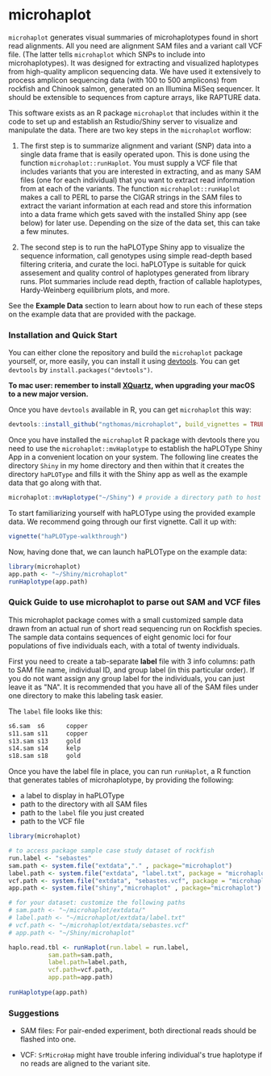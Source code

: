 # microhaplot   

`microhaplot` generates visual summaries of microhaplotypes found in short read alignments. All you need are alignment SAM 
files and a variant call VCF file. (The latter tells `microhaplot` which SNPs to include into microhaplotypes).  It was 
designed for extracting and visualized haplotypes from high-quality amplicon sequencing data.  We have used it extensively
to process amplicon sequencing data (with 100 to 500 amplicons) from rockfish and Chinook salmon, generated on an Illumina 
MiSeq sequencer.  It should be extensible to sequences from capture arrays, like RAPTURE data.

This software exists as an R package `microhaplot` that includes within it the code to set up and 
establish an Rstudio/Shiny server to visualize and manipulate the data.  There are two key steps in 
the `microhaplot` worflow:

1. The first step is to summarize alignment and variant (SNP) data into a single data frame that is 
easily operated upon.  This is done using the function `microhaplot::runHaplot`.  You must supply a 
VCF file that includes variants that you are interested in extracting, and as many SAM files 
(one for each individual) that you want to extract read information from at each of the variants. 
The function `microhaplot::runHaplot` makes a call
to PERL to parse the CIGAR strings in the SAM files to extract the variant information at each read
and store this information into a data frame which gets saved with the installed Shiny app (see below)
for later use.  Depending on the size of the data set, this can take a few minutes.  

2. The second step is to run the haPLOType Shiny app to visualize the sequence information, call genotypes using
simple read-depth based filtering criteria, and curate the loci. haPLOType is suitable for quick assesement
and quality control of haplotypes generated from library runs. Plot summaries include read depth, fraction of callable haplotypes, Hardy-Weinberg
equilibrium plots, and more. 


See the **Example Data** section to learn about how to run each of these steps on the example data that are provided
with the package.  

   
### Installation and Quick Start

You can either clone the repository and build the `microhaplot` package yourself, or, more easily, you can
install it using  [devtools](https://github.com/hadley/devtools). You can get `devtools` by `install.packages("devtools")`.
  
**To mac user: remember to install [XQuartz](https://www.xquartz.org/), when upgrading your macOS to a new major version.**   
 
Once you have `devtools` available in R, you can get `microhaplot` this way:
```r
devtools::install_github("ngthomas/microhaplot", build_vignettes = TRUE)
```

Once you have installed the `microhaplot` R package with devtools there you need to use the `microhaplot::mvHaplotype`
to establish the haPLOType Shiny App in a convenient location on your system. The following line
creates the directory `Shiny` in my home directory and then within that it creates the 
directory `haPLOType` and fills it with the Shiny app as well as the example data that go 
along with that.  

```r
microhaplot::mvHaplotype("~/Shiny") # provide a directory path to host the haPLOType app
```
To start familiarizing yourself with haPLOType using the provided example data.  We recommend
going through our first vignette.  Call it up with:
```r
vignette("haPLOType-walkthrough")
```

Now, having done that, we can launch haPLOType on the example data:
```r
library(microhaplot)
app.path <- "~/Shiny/microhaplot"
runHaplotype(app.path)
```

### Quick Guide to use microhaplot to parse out SAM and VCF files

This microhaplot package comes with a small customized sample data drawn from an actual run 
of short read sequencing run on Rockfish species. The sample data
contains sequences of eight genomic loci for four populations of five individuals each, 
with a total of twenty individuals. 

First you need to create a tab-separate **label** file with 3 info columns: path to SAM file name, individual ID, and group label (in this particular order). If you do not want assign any group label for the individuals, you can just leave it as "NA". It is recommended that you have all of the SAM files under one directory to make this labeling task easier.

The `label` file looks like this:
```txt
s6.sam  s6      copper
s11.sam s11     copper
s13.sam s13     gold
s14.sam s14     kelp
s18.sam s18     gold
``` 

Once you have the label file in place, you can run `runHaplot`, a R function that generates tables of microhaplotype, by providing the following:
 * a label to display in haPLOType
 * path to the directory with all SAM files 
 * path to the `label` file you just created
 * path to the VCF file  

```R
library(microhaplot)

# to access package sample case study dataset of rockfish
run.label <- "sebastes"
sam.path <- system.file("extdata","." , package="microhaplot")
label.path <- system.file("extdata", "label.txt", package = "microhaplot")
vcf.path <- system.file("extdata", "sebastes.vcf", package = "microhaplot")
app.path <- system.file("shiny","microhaplot" , package="microhaplot")

# for your dataset: customize the following paths
# sam.path <- "~/microhaplot/extdata/"
# label.path <- "~/microhaplot/extdata/label.txt"
# vcf.path <- "~/microhaplot/extdata/sebastes.vcf"
# app.path <- "~/Shiny/microhaplot"

haplo.read.tbl <- runHaplot(run.label = run.label,
           sam.path=sam.path,
           label.path=label.path,
           vcf.path=vcf.path,
           app.path=app.path)
           
runHaplotype(app.path)
```


### Suggestions
- SAM files: For pair-ended experiment, both directional reads should be flashed into one.

- VCF: `SrMicroHap` might have trouble infering individual's true haplotype if no reads are aligned to the variant site.

